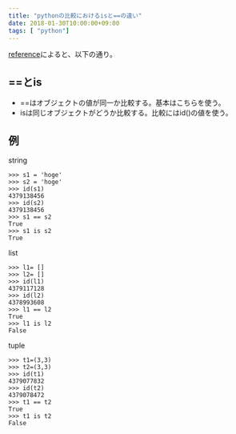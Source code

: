 ```yaml
---
title: "pythonの比較におけるisと==の違い"
date: 2018-01-30T10:00:00+09:00
tags: [ "python"]
---
```


[reference](https://docs.python.jp/3/reference/expressions.html#comparisons)によると、以下の通り。

## ==とis
- ==はオブジェクトの値が同一か比較する。基本はこちらを使う。
- isは同じオブジェクトがどうか比較する。比較にはid()の値を使う。


## 例
string
```
>>> s1 = 'hoge'
>>> s2 = 'hoge'
>>> id(s1)
4379138456
>>> id(s2)
4379138456
>>> s1 == s2
True
>>> s1 is s2
True
```

list
```
>>> l1= []
>>> l2= []
>>> id(l1)
4379117128
>>> id(l2)
4378993608
>>> l1 == l2
True
>>> l1 is l2
False
```

tuple
```
>>> t1=(3,3)
>>> t2=(3,3)
>>> id(t1)
4379077832
>>> id(t2)
4379078472
>>> t1 == t2
True
>>> t1 is t2
False
```
